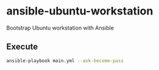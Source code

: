 # ansible-ubuntu-workstation
Bootstrap Ubuntu workstation with Ansible


## Execute

```bash
ansible-playbook main.yml --ask-become-pass
```